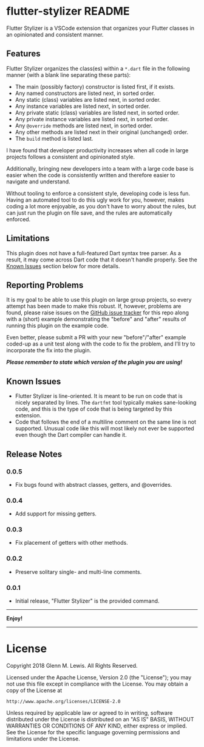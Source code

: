 # flutter-stylizer README

Flutter Stylizer is a VSCode extension that organizes your Flutter classes
in an opinionated and consistent manner.

## Features

Flutter Stylizer organizes the class(es) within a `*.dart` file
in the following manner (with a blank line separating these parts):

* The main (possibly factory) constructor is listed first, if it exists.
* Any named constructors are listed next, in sorted order.
* Any static (class) variables are listed next, in sorted order.
* Any instance variables are listed next, in sorted order.
* Any private static (class) variables are listed next, in sorted order.
* Any private instance variables are listed next, in sorted order.
* Any `@override` methods are listed next, in sorted order.
* Any other methods are listed next in their original (unchanged) order.
* The `build` method is listed last.

I have found that developer productivity increases when all code in
large projects follows a consistent and opinionated style.

Additionally, bringing new developers into a team with a large code base
is easier when the code is consistently written and therefore easier
to navigate and understand.

Without tooling to enforce a consistent style, developing code is less fun.
Having an automated tool to do this ugly work for you, however, makes
coding a lot more enjoyable, as you don't have to worry about the rules,
but can just run the plugin on file save, and the rules are automatically
enforced.

## Limitations

This plugin does not have a full-featured Dart syntax tree parser.
As a result, it may come across Dart code that it doesn't handle properly.
See the [Known Issues](#known-issues) section below for more details.

## Reporting Problems

It is my goal to be able to use this plugin on large group projects, so
every attempt has been made to make this robust. If, however, problems
are found, please raise issues on the [GitHub issue tracker] for this repo
along with a (short) example demonstrating the "before" and "after" results
of running this plugin on the example code.

Even better, please submit a PR with your new "before"/"after" example coded-up
as a unit test along with the code to fix the problem, and I'll try to
incorporate the fix into the plugin.

***Please remember to state which version of the plugin you are using!***

[GitHub issue tracker]: https://github.com/gmlewis/flutter-stylizer/issues

## Known Issues

* Flutter Stylizer is line-oriented. It is meant to be run on code that
  is nicely separated by lines.  The `dartfmt` tool typically makes
  sane-looking code, and this is the type of code that is being targeted
  by this extension.
* Code that follows the end of a multiline comment on the same
  line is not supported. Unusual code like this will most likely not ever be
  supported even though the Dart compiler can handle it.

## Release Notes

### 0.0.5

- Fix bugs found with abstract classes, getters, and @overrides.

### 0.0.4

- Add support for missing getters.

### 0.0.3

- Fix placement of getters with other methods.

### 0.0.2

- Preserve solitary single- and multi-line comments.

### 0.0.1

- Initial release, "Flutter Stylizer" is the provided command.

-----------------------------------------------------------------------------------------------------------

**Enjoy!**

----------------------------------------------------------------------

# License

Copyright 2018 Glenn M. Lewis. All Rights Reserved.

Licensed under the Apache License, Version 2.0 (the "License");
you may not use this file except in compliance with the License.
You may obtain a copy of the License at

    http://www.apache.org/licenses/LICENSE-2.0

Unless required by applicable law or agreed to in writing, software
distributed under the License is distributed on an "AS IS" BASIS,
WITHOUT WARRANTIES OR CONDITIONS OF ANY KIND, either express or implied.
See the License for the specific language governing permissions and
limitations under the License.
